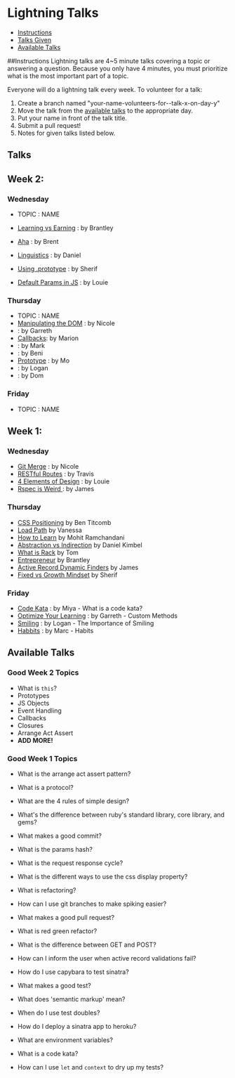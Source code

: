 # Lightning Talks
* [Instructions](#instuctions)
* [Talks Given](#talks)
* [Available Talks](#available-talks)

##Instructions
Lightning talks are 4~5 minute talks covering a topic or answering a question.
Because you only have 4 minutes, you must prioritize what is the most important
part of a topic.

Everyone will do a lightning talk every week. To volunteer for a talk:

1. Create a branch named "your-name-volunteers-for--talk-x-on-day-y"
2. Move the talk from the [available talks](#availabl-talks) to the appropriate
   day.
3. Put your name in front of the talk title.
4. Submit a pull request!
5. Notes for given talks listed below.

## Talks

## Week 2: 
### Wednesday
* TOPIC : NAME
* [Learning vs Earning](learning_vs_earning_by_brantley.md) : by Brantley
* [Aha](aha_by_brant.md) : by Brent
* [Linguistics](linguistics_by_daniel.md) : by Daniel
* [Using .prototype](stuff_by_sherif.md) : by Sherif

* [Default Params in JS](default_params_by_louie.md) : by Louie
### Thursday
* TOPIC : NAME
* [Manipulating the DOM]() : by Nicole
* []() : by Garreth
* [Callbacks](): by Marion
* []() : by Mark
* []() : by Beni
* [Prototype]() : by Mo
* []() : by Logan
* []() : by Dom

### Friday
* TOPIC : NAME


## Week 1:
###  Wednesday
* [Git Merge](lightning-talks/merge-by-nicole.md) : by Nicole
* [RESTful Routes](lightning-talks/restful-routes-by-travis.md) : by Travis
* [4 Elements of Design](lightning-talks/4-elements-of-simple-design.md) : by Louie
* [Rspec is Weird ](lightning-talks/expect-with-rspec.md) : by James


### Thursday
* [CSS Positioning](lightning-talks/positioning-with-css-by-ben.md) by Ben Titcomb
* [Load Path](lightning-talks/load-path-by-vanessa.md) by Vanessa
* [How to Learn](lightning-talks/how-to-learn-by-mo.md) by Mohit Ramchandani
* [Abstraction vs Indirection](lightning-talks/abstraction-vs-indirection-by-daniel.md) by Daniel Kimbel
* [What is Rack](lightning-talks/what-is-rack-by-tom.md) by Tom 
* [Entrepreneur](lightning-talks/entrepreneur-by-brantley.md) by Brantley
* [Active Record Dynamic Finders](lightning-talks/ar-finders-by-james.md) by James 
* [Fixed vs Growth Mindset](lightning-talks/fixed-mindset-vs-growth-mindset-by-sherif.md) by Sherif

### Friday
* [Code Kata](code-kata-by-maya.md) : by Miya - What is a code kata?
* [Optimize Your Learning](optimize_your_learning_by_garreth.md) : by Garreth - Custom Methods
* [Smiling](importance-of-smiling-by-logan.md) : by Logan - The Importance of Smiling
* [Habbits](amazing_by_mark.md) : by Marc - Habits

## Available Talks

### Good Week 2 Topics
* What is `this`?
* Prototypes
* JS Objects
* Event Handling
* Callbacks
* Closures
* Arrange Act Assert
* **ADD MORE!**



### Good Week 1 Topics
* What is the  arrange act assert pattern?
* What is a protocol?
* What are the 4 rules of simple design?
* What's the difference between ruby's standard library, core library, and gems?
* What makes a good commit?
* What is the params hash?
* What is the request response cycle?
* What is the different ways to use the css display property?
* What is refactoring?
* How can I use git branches to make spiking easier?
* What makes a good pull request?
* What is red green refactor?
* What is the difference between GET and POST?
* How can I inform the user when active record validations fail?
* How do I use capybara to test sinatra?
* What makes a good test?

* What does 'semantic markup' mean?
* When do I use test doubles?
* How do I deploy a sinatra app to heroku?
* What are environment variables?
* What is a code kata?
* How can I use `let` and `context` to dry up my tests?
